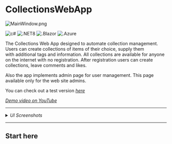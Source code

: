 # CollectionsWebApp
<img src="MainWindow.png" alt="MainWindow.png" height="220">

<img src="https://img.shields.io/badge/C%23-239120?style=for-the-badge&logo=csharp&logoColor=white" alt="c#" height="28px"> <img src="https://img.shields.io/badge/.NET8-5C2D91?style=for-the-badge&logo=&logoColor=white" alt=".NET8" height="28px"> <img src="https://img.shields.io/badge/Blazor-4a2c99?style=for-the-badge&logo=blazor&logoColor=white" alt=".Blazor" height="28px"> <img src="https://img.shields.io/badge/azure-blue?style=for-the-badge&logo=microsoft&logoColor=white" alt=".Azure" height="28px"> 

The Collections Web App designed to automate collection management.\
Users can create collections of items of their choice, supply them\
with additional tags and information. All collections are available for anyone\
on the internet with no registration.
After registration users can create\
collections, leave comments and likes.

Also the app implements admin page for user management. This page available only for the web site admins.

You can check out a test version <a href="https://task-test-react.azurewebsites.net/">*here*</a>


 <a href="">*Demo video on YouTube*</a>

---

<details>
  <summary><i>UI Screenshots</i></summary>

<img src="img/admin.png" alt="admin.png" width="600">
<img src="game.png" alt="game.png" width="600">
<img src="help-table.png" alt="help-table.png" width="600">
<img src="game-played.png" alt="game-played.png" width="600">
<img src="check.png" alt="check.png" width="600">
<img src="count-error.png" alt="count-error.png" width="600">
<img src="duplicate-error.png" alt="duplicate-error.png" width="600">

</details>

---
## Start here

